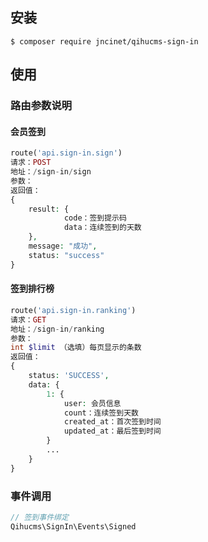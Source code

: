 ## 安装

```shell
$ composer require jncinet/qihucms-sign-in
```

## 使用

### 路由参数说明

#### 会员签到

```php
route('api.sign-in.sign')
请求：POST
地址：/sign-in/sign
参数：
返回值：
{
    result: {
            code：签到提示码
            data：连续签到的天数
    },
    message: "成功",
    status: "success"
}

```

#### 签到排行榜

```php
route('api.sign-in.ranking')
请求：GET
地址：/sign-in/ranking
参数：
int $limit （选填）每页显示的条数
返回值：
{
    status: 'SUCCESS',
    data: {
        1: {
            user: 会员信息
            count：连续签到天数
            created_at：首次签到时间
            updated_at：最后签到时间
        }
        ...
    }
}
```

### 事件调用

```php
// 签到事件绑定
Qihucms\SignIn\Events\Signed
```